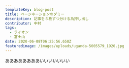```yaml
---
templateKey: blog-post
title: ページネーションのダミー
description: 記事を５枚ずつ分ける為押し出し
contributor: 中村
tags:
  - ライオン
  - 富士山
date: 2020-06-08T06:25:56.658Z
featuredimage: /images/uploads/uganda-5005579_1920.jpg
---
```

ああああああああいいいいいいい